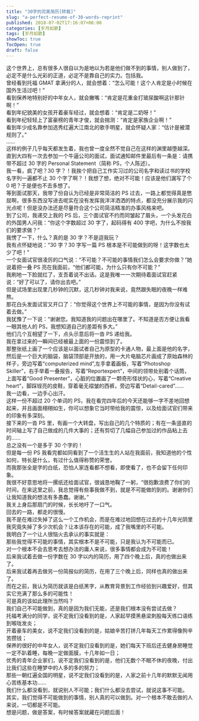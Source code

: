 ```yaml
---
title: "30字的完美简历[转载]"
slug: "a-perfect-resume-of-30-words-reprint"
published: 2018-07-02T17:16:07+08:00
categories: [岁月如歌]
tags: [岁月如歌]
showToc: true
TocOpen: true
draft: false
---
```

这个世界上，总有很多人很自以为是地以为若是他们做不到的事情，别人做到了，必定不是什么光彩的正道，必定不是靠自己的实力。包括我。
<br>
曾经看到托福 GMAT 拿满分的人，就会想着：“怎么可能！这个人肯定是小时候在国外生活过吧！”
<br>
看到保养地特别好的中年女人，就会撇嘴：“肯定是花重金打玻尿酸啊这针那针啊！”
<br>
看到年纪貌美的女孩开着豪车经过，就会想着：“肯定是二奶呀！”
<br>
看到年纪轻轻上了富豪榜的青年才俊，就会揣测：“肯定是家族企业啊！” 
<br>
看到年少成名靠参加选秀红遍大江南北的歌手明星，就会怀疑人家：“估计是被潜规则了。”
<br>
……
<br>
这样的例子几乎每天都发生着，我也曾一度全然不觉自己在这样的渊里越堕越深。
<br>
直到大四有一次去参加一个牛逼公司的面试，面试通知邮件里最后有一条是：请携带不超过 30 字的 Personal Statement（简称 PS，个人陈述）。
<br>
我一看，疯了吧？30 字？！我挨个把自己工作实习过的公司名字和读过书的学校名字列一遍都不止 30 个字了啊？！我想了想，绝对不可能！应该是他们漏写了个 0 吧？于是便也不去多想了。
<br>
等到面试那天，我带了份自认为已经是非常简洁的 PS 过去，一路上都觉得真是憋屈啊，很多东西没写进去呢实在没有发挥我洋洋洒洒的特点，都没充分展示我的闪光点呢！但是没办法还是尽量符合这个公司简洁精准的办事风格来吧。
<br>
到了公司，我递交上我的 PS 后，三个面试官不约而同皱起了眉头，一个头发花白的外国男人问我：“你这个字数超过 30 字了，起码得有 400 字吧，为什么不按我们的要求做？”
<br>
我愣了一下，什么？真的是 30 字？不是逗我玩？
<br>
我有点怀疑地说：“30 字？30 字写一篇 PS 根本是不可能做到的呀！这字数也太少了吧！”
<br>
一个女面试官很凌厉的口气说：“不可能？不可能的事情我们怎么会要求你做？”她说着把一叠 PS 亮在我面前，“他们都可能，为什么只有你不可能？”
<br>
我刷地一下脸就红了，支吾着说不出话。这是我唯一一次期待着面试官赶紧说：“好了可以了，请你出去吧。”
<br>
但是试场里出现里几秒钟的沉默，这几秒钟对我来说，竟然跟失眠的夜晚一样难熬。
<br>
那花白头发面试官又开口了：“你觉得这个世界上不可能的事情，是因为你没有试着去做。”
<br>
我犹豫了一下说：“谢谢您。我知道我的问题出在哪里了。不知道是否方便让我看一眼其他人的 PS，我想知道自己的差距有多大。”
<br>
他们几个互相望了一下，点头示意后将一沓 PS 递给我。
 <br>
我在拿过来的一瞬间已经被最上面的一份震惊到了。
<br>
那整张纸上画了一个应该是以面试者自己为原型的卡通人物，最上面是他的名字，然后是一个巨大的脑袋，脑袋顶部是开放的，用一大片电脑芯片画成了原始森林的样子，旁边写着“computerized mind”,左手拿着画板，写着“Photoshop Skiller”，右手举着一叠报告，写着“Reportexpert”，中间的领带处别着个话筒，上面写着“Good Presenter”，心脏的位置画了一颗奇形怪状的心，写着“Creative heart”，脚踩锃亮的皮鞋，穿着毫无褶皱的西裤，旁边写着“Detail-cared”……
<br>
我一边看，一边手心出汗。
<br>
这样一份不超过 20 个单词的 PS，我在看完四年后的今天还能够一字不差地回想起来，并且画面栩栩如生，你可以想象它当时带给我的震惊，以及给面试官们带来的印象有多深刻。
<br>
接下来的一沓 PS 里，有画一个大转盘，写出自己的几个特质的；有在一条竖直的时间轴上写了自己做成的几件大事的；还有剪切了几幅自己参加过的作品粘上去的……
<br>
总之没有一个是多于 30 个字的！
<br>
但是每一份 PS 我看完都如同看到了一个活生生的人站在我面前，我知道他的个性如何，特长是什么，有过什么值得称赞的荣誉。
<br>
而我那张全是字的白纸，恐怕人家连看都不想看，即使看了，也不会留下任何印象。
<br>
我很不好意思地将一摞纸还给面试官，很诚恳地鞠了一躬，“很抱歉浪费了你们的时间，在来这里之前，我总觉得有些事我做不到，就是不可能做的到的。谢谢你们让我知道我的想法有多愚蠢。谢谢。”
<br>
我关上身后那扇门的时候，长长地吁了一口气。
<br>
回去的一路，都走的很慢。
<br>
我不是在难过失掉了这么一个工作机会，而是在难过地回想在过去的十几年光阴里我究竟失掉了多少次机会？让本该存在的可能，成了我嘴里的不可能。
<br>
我明白了一个让人很恼火去承认的事实就是：
<br>
那些我觉得不可能的事情，其实根本不是不可能，只是我认为不可能而已。
<br>
对一个根本不会去思考去想办法的庸人来说，很多事情都会成为不可能！
<br>
后来我试着去做一份字数在 30 字以内的简历，用了四个晚上后，真的也做出来了。
<br>
后来我试着再去做另一份简报似的简历，在用了三个晚上后，同样也真的做出来了。
<br>
而在之前，我认为简历就该是白纸黑字，从教育背景到工作经验到兴趣爱好，但其实它充满了那么多的可能性！
<br>
可是真的该如此理所当然吗？
<br>
我们自己不可能做到，真的是因为我们无能，还是我们根本没有尝试去做？
<br>
托福考满分的同学，说不定我们没看到的是，人家起早摸黑悬梁刺股每天练口语练到喉咙发炎；
<br>
开着豪车的美女，说不定我们没看到的是，姑娘辛苦打拼几年每天工作累得像狗辛苦攒钱；
<br>
保养的很好的中年女人，说不定我们没看到的是，她们每天下班后还去健身房睡觉一定不趴着睡，每晚一定做面膜，十几年如一日；
<br>
优秀的青年企业家们，说不定我们没看到的是，他们无数个不眠不休的夜晚，付出比我们这些在睡梦中的人多的多的努力；
<br>
那些一朝红遍全国的明星，说不定我们没看到的是，人家之前十几年的默默无闻用心苦练基本功……
<br>
我们什么都没看到，就说别人不可能；我们什么都没去尝试，就说这事不可能。
<br>
其实，我们觉得不可能做到的事情，别人真的可以做到。对一个根本不敢去做的人来说，一切都是不可能。
<br>
想是问题，做是答案，有时候答案就藏在问题后面！